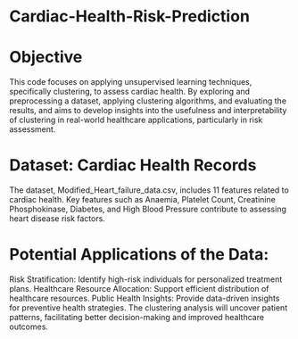 # Cardiac-Health-Risk-Prediction


# Objective
This code focuses on applying unsupervised learning techniques, specifically clustering, to assess cardiac health. By exploring and preprocessing a dataset, applying clustering algorithms, and evaluating the results, and aims to develop insights into the usefulness and interpretability of clustering in real-world healthcare applications, particularly in risk assessment.

# Dataset: Cardiac Health Records
The dataset, Modified_Heart_failure_data.csv, includes 11 features related to cardiac health. Key features such as Anaemia, Platelet Count, Creatinine Phosphokinase, Diabetes, and High Blood Pressure contribute to assessing heart disease risk factors.

# Potential Applications of the Data:
Risk Stratification: Identify high-risk individuals for personalized treatment plans.
Healthcare Resource Allocation: Support efficient distribution of healthcare resources.
Public Health Insights: Provide data-driven insights for preventive health strategies.
The clustering analysis will uncover patient patterns, facilitating better decision-making and improved healthcare outcomes.

